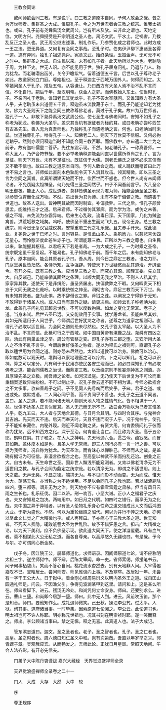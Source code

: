 <!-- { "loadSidebar": true } -->

　　三教会同论

　　或问师欲会同三教。有是说乎。曰三教之道原本自同。予何人敢会之哉。昔之为万世师者。集群圣之大成。惟周孔子。今之为万世君者会三教之统宗。惟我太祖也。或曰。孔子前有尧舜禹汤文武周公。岂有所未及欤。曰非此之谓也。天地定位。文明方兴。尧舜授受是开宗明道之圣人也。禹汤文武。平水土。定祸害。乃拨乱反正之圣人也。武王周公继志述事。制礼作乐。乃参赞化成之君师也。此时方成一王之法。更无异道。又何复有会同之事哉。至孔子时。伯夷伊尹柳下惠诸圣各得一道。迹有异同。独孔子祖述尧舜。宪章文武。始终条理。玉振金声。无可无不可之时中。集群圣之大成。自生民以来。未有如孔子者。此天地所以为大也。老聃隐于周。为柱下史。世无人识。亦不能见用于世。独孔子屈身问礼。乃退与门人。称为犹龙。而老聃潜出函关。关令尹瞻紫气。留着道德五千言。后世以孔子尊称老子如此。故道家别立门庭。尊始祖也。至于释迦主于西域万国外人。何得而知之。太宰嚭问圣人于孔子。推及五帝。从容谦让。乃曰西方有大圣人焉不治不乱不言而信。不化自行。嗣后千年。至汉明帝。获金人之梦。而佛教始入东土。使当时孔子。不亲问礼于老聃。谁知老氏其犹龙乎。孔子不答太宰嚭问。又谁知西方有大圣人乎。夫老聃虽未出道德五千言。释迦虽未流教藏于东土。而孔子乃能逆知老为犹龙。佛为大圣则天下之能会同三教称尊佛老者。莫过于孔子矣。故曰为万世师者。独孔子一人。非敢下尧舜禹汤文武周公也。使七圣生与佛老同时。安知不如孔子之称老为犹龙。称佛为大圣乎。盖求其当机有据证者为标的耳。或曰老聃亦尝称西竺有古圣先生。善入无为真吾师也。乃独称孔子而遗老聃之言。何也。曰老聃当时未显。世道独尊孔子。唯得孔子一人。知佛老二人。则天下万世莫不信服。又何必拘老聃乎。然则亦须问释迦当时不知能会同三教否耶。而佛教中。亦曰遣二大士为之前矛。故有迦叶儒童二菩萨。先往东震示现。不然。何老聃孔子。一称真吾师。一称大圣人。乃俨合符节哉。要不必举老聃释迦能会同直以世儒所尊尚之孔子。言为足征。则天下万世。未有不足征也。既征信于大儒。则老氏佛氏之徒不必求其信而又不敢不信也。故曰三教之道原本自同。予何人敢会之哉。或人踊跃而稽首曰此万世不易之言也。非师如此直剖本色孰能令天下人消其攻击。领其精微。即以三圣之言为会同之真旨。此真所谓建天地而不悖。俟百世而不惑也。但今世人尚有未闻师论者。不免窃疑太祖神圣。何乃先得三圣之同然乎。曰子不闻吾前言乎。大凡圣帝明王御极。能正人心。成世道者。莫非皆佛圣示现为君为师。始能会通至圣之教。以参赞位育而化成万物。不然。虽出世为君为师。未有不杂于偏僻之教。而遗害于世道也。故圣人迭出。皆神明其故而因时制宜。补偏救弊。三代之后。惟孔子颜曾思孟。能维持三才之道。后来君师。不过循仿其郛廓。而为学为治。或仿之未善。循之不精。未免流为杂霸异端。后来生心乱政。流毒日深。天下国家。几化为贼盗禽兽。洪荒垢秽之域矣。呜呼。使佛圣不重出生而龙飞九五。现帝王身。总三教之统宗。则今日无复汉官威仪矣。安望重瞻三代之礼乐哉。且夫赤手开天。成此德业。复尧舜之世于已坏之时。言岂容易。是惟嵞山圣人。乘夙愿力。以慈悲喜舍四无量心。而怜愍济度此苍生赤子也。所谓能尊三教。正所以为三教之尊也。自生民以来。孰能握其枢纽。以君临天下若是者哉。一为大成之孔子。一为时乘之圣帝。统宗既定虽千圣复起。不能易也。孔子知佛老于前。而千年之后。未有能知佛老与孔子。原本自同。能会其原者孔子曰。吾从周。则今日之鼎定三教者。谁之力耶。门庭堂奥世皆茫然。各恃所知。互争强辟。转使天下万世疑惑而乱其道治。开辟至今。有开必先。既有三教之名。应当尽三教之实。而究心其源。顺理其委。先立其大。自反诸己。乃能率循其固然之条理。以顺大同无我之至治。不则人人私其学。家家异其教。遂使天下是非纷纷。虽圣贤屡出。扶偏救弊之不暇。又何暇责天下相忘于大同无我之化哉吁。以时乘统御之神圣。洞彻古今。鼎足三教而天下万世。尚有未知其微者。盛为此惧。故不辞僭议之罪。斧钺之诛。以阐发之宁得罪于无知。不敢得罪于诸圣人也。或人曰尚有意外之疑。请更决焉。如师云孔子称老聃为犹龙。此盖孔子问礼见其超忽世教。不可以度数拘束。如龙之变化无常耳。老子之道。当身未试。后世去圣已远。又安能效用于实事。犹学屠龙者。虽能曲尽其妙。其如无所适用于人间世乎。今师谓后世好犹龙之称者。遂尊之为道家之祖则可。直谓孔子必取以适世用。为会同之道则恐未尽然也。又孔子答太宰嚭。以大圣人为不治不乱。不言而信。此秪可行之于西域。如中国自黄帝有涿鹿之战。尧舜有四凶之除。汤武有南巢孟津之举。周公有管蔡之变。即孔子亦有三都之堕。又安所用大圣人之不治不乱不言乎。今谓后世好佞圣之称者。遂以为释氏之祖则可。直谓孔子必取以适世用为会同之道。则亦恐未尽然也。太祖以道教可以治身。佛教可以治心。即如度数可以观天时。堪舆可以察地理医之可以疗病。卜之可以知几。相之可以识神。算之可以定分。凡有利于于民用亦使民各安生理而已。如必曰深知孔子有必取佛老之道。能会同儒教之治世。而鼎定三教。以垂绕宗则不惟妄测神圣之渊涵。亦且厚诬先圣之立极。闻吾师之论者。如河汉迳庭。无乃使天下后世复为不可论而重重翻案遂致异端纷纷。不可以制止乎。况孔子尝云道不同不相为谋。今师必欲捏合之不太多事。欤曰善哉子之问。子不见同人先号啕而后笑乎。子曰。君子之道。或出或处。或默或语。二人同心同乎善。而不贵同乎不善也。夫孔子之云道不同者。盖曰。圣人之道。若不能同诸天地人物则天地人物之性情气化。皆不相谋于一人矣。世儒不达圣人正言似反耳。圣人无己而无所不己。故曰会万物以为己者其惟圣人乎。乾九五曰。大人者与天地合其德。与日月合其明。与四时合其序。与鬼神合其吉凶。先天而天不违。后天而奉天时。天且不违而况于人乎。况于鬼神乎。使孔子不能知来藏往。内秘外现。则近不闻老聃之贤。有资大用。何肯委质问礼于彼而称为犹龙。远不知西方之化。深于至治。何肯退让当仁。而且称为大圣。高于五帝耶。鹤鸣在阴。其子和之。在大人之神明。先天地通六合。贯古今。蕴寂感。而冒其如斯。盖体度本如是也。且圣人学无常师。即三人同行必有一言一行之善。可以择为我师者。况自称为犹龙。为天圣治。而肯昧心以惮胜己。不师而从之哉。是盖确有据证为可征信。非漫言欲捏合之也。至高皇以神武不杀而扫乱还治。创业之正大。自古未有。天生命世之圣。固非世人黭浅所能窥测者。又肯以佛老清净无为不适世用之教。与孔子会同为鼎定之统宗哉。若以清净无为。即谓之不适世用。则上天之载。无声无臭。不显之德。端拱无为。与不见而彰不动而变。无为而成。惟天为大。荡荡无名。亦当称之为不适世用。不足以会同孔子之教也耶。若以战涿鹿除四凶。堕三都等。谓非无为之治。则天地亦不应有霜雪雷霆之肃杀。但当有风日云雨之生长也。礼乐征伐。因二以济。刑一劝百。小惩大诫。正小人之福君子之庆也。夫又安知易之包决。两端用中。如日月之代明。如四时之错行。而享无为之化哉。夫中国之异于异域者。以有圣人伦物礼乐身心性命之道交错成此人文而后鸿图大业。于斯为盛也。不然。何以为重轮继照之昭代。何以为并行不悖之天地。亦何以尽此文仁觉之广大精微也乎。或人再拜曰。予亦痛心于三教大圣之道。世无知者。不究天人费隐。辄敢诋訾大圣为世乱阶。故予不惜狂愚之言。扣击广大精微之论。以为天下美利。庶不负佛圣示现。欲此道大同天下。使之洋溢覆载。凡有血气者。莫不相谋此大公无私之道。而各自尊亲。以高厚悠久无疆也曰。有是哉。予今与尔。亦可谓同心断金矣。

　　戊子冬。因江院王公。屡慕师道化。求师语录。因阅师原道七论。谓不应称明太祖三字。遂坐师狱中。师不辩。后陈太宰闻。命一吏。省师索偈。师援笔书云。问予何事栖碧山。笑而不答心自闲。桃花流水杳然去。别有天地非人间。太宰得偈嘉叹不已。旻昭居士。尝问师安。师见惟谈向上事。不及寒暄。故居狱一年。未尝有一字干王公大人。日于狱中。着金刚心经周易衍义以明内圣外王之道。成自匡山圆通礼师足。问云。不因渔父引。争得见波澜某甲到这里。请问和上。这是甚么所在。师曰看脚下。进云。镬汤无冷处。和尚凭何立命安身。师曰。还要别求么。进云。曹山三堕。和尚即今居那一堕。师曰。此中无人到。进云。风前吹玉笛。那个是知音。师曰。要他知作么。成礼退师微笑。己丑秋。操江李公艽。过太平。入狱。询其事。道府诸当事。一时毕集。因索原道七论阅之。李公云。此论道书也。明太祖岂可不许人称耶。明亦称元世祖也。况其书刻在明崇祯时耶。遂一笑而释之。师出。李公顾诸当事曰。禁之无愠。释之无喜。此真道人也。法子大成记。

　　管东溟志道曰。迦文。圣之圣者也。老子。圣之智者也。孔子。圣之仁者也。高皇。圣之时者也。周六德曰知仁圣义中和。岂有次第哉。吾直以年岁举之耳。郭青螺子章。吴观我应宾。从而畅发之。吾师此论。正犹日月星辰。常照天地间。午会人法齐彰。有开必先信夫。

　　门弟子大中陈丹衷谨跋
嘉兴大藏经　天界觉浪盛禅师全录


　　天界觉浪盛禅师全录卷之二十一

　　门人　大成　大存　大然　大中　较

　　序

　　尊正规序

